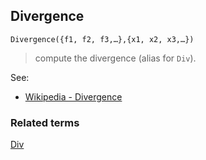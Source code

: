 ## Divergence

```
Divergence({f1, f2, f3,…},{x1, x2, x3,…})
```

> compute the divergence (alias for `Div`).

See:  
* [Wikipedia - Divergence](http://en.wikipedia.org/wiki/Divergence)
  
### Related terms 
[Div](Div.md) 
 
  